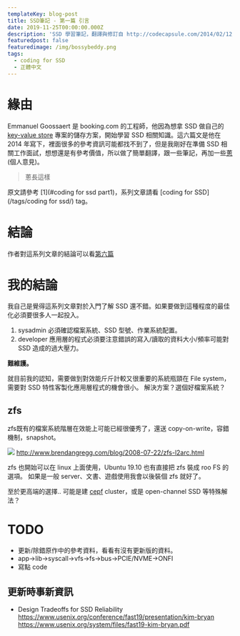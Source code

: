 ```yaml
---
templateKey: blog-post
title: SSD筆記 - 第一篇 引言
date: 2019-11-25T00:00:00.000Z
description: 'SSD 學習筆記，翻譯與修訂自 http://codecapsule.com/2014/02/12/coding-for-ssds-part-2-architecture-of-an-ssd-and-benchmarking/'
featuredpost: false
featuredimage: /img/bossybeddy.png
tags:
  - coding for SSD
  - 正體中文
---
```

# 緣由
Emmanuel Goossaert 是 booking.com 的工程師，他因為想拿 SSD 做自己的 [key-value store](https://github.com/goossaert/kingdb) 專案的儲存方案，開始學習 SSD 相關知識。這六篇文是他在 2014 年寫下，裡面很多的參考資訊可能都找不到了，但是我剛好在準備 SSD 相關工作面試，想想還是有參考價值，所以做了簡單翻譯，跟一些筆記，再加一些[蔥](https://tw.appledaily.com/highlight/20191118/IP3YJZUFPZZDLFPUP7DYDVUAKA/)(個人意見)。

> 蔥長這樣

原文請參考 [1](#coding for ssd part1)，系列文章請看 [coding for SSD](/tags/coding for ssd/) tag。

# 結論
作者對這系列文章的結論可以看[第六篇](/blog/2019-11-27-coding-for-SSD-part-6/)

# 我的結論

我自己是覺得這系列文章對於入門了解 SSD 還不錯。如果要做到這種程度的最佳化必須要很多人一起投入。
1. sysadmin 必須確認檔案系統、SSD 型號、作業系統配置。
2. developer 應用層的程式必須要注意錯誤的寫入/讀取的資料大小/頻率可能對 SSD 造成的過大壓力。

**難維護。**

就目前我的認知，需要做到對效能斤斤計較又很重要的系統瓶頸在 File system，需要對 SSD 特性客製化應用層程式的機會很小。
解決方案？選個好檔案系統？ 
## zfs
 zfs既有的檔案系統階層在效能上可能已經很優秀了，還送 copy-on-write，容錯機制，snapshot。

![](http://www.brendangregg.com/blog/images/2008/computer_model3.png)
http://www.brendangregg.com/blog/2008-07-22/zfs-l2arc.html

zfs 也開始可以在 linux 上面使用，Ubuntu 19.10 也有直接把 zfs 裝成 roo FS 的選項。
如果是一般 server、文書、遊戲使用我會以後裝個 zfs 就好了。

至於更高端的選擇.. 可能是建 [cepf](https://ceph.io/) cluster，或是 open-channel SSD 等特殊解法？

# TODO
* 更新/除錯原作中的參考資料，看看有沒有更新版的資料。
* app->lib->syscall->vfs->fs->bus->PCIE/NVME->ONFI
* 寫點 code

## 更新時事新資訊
* Design Tradeoffs for SSD Reliability
https://www.usenix.org/conference/fast19/presentation/kim-bryan
https://www.usenix.org/system/files/fast19-kim-bryan.pdf
